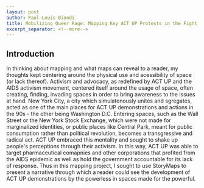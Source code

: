 ```yaml
---
layout: post
author: Paul-Louis Biondi
title: Mobilizing Queer Rage: Mapping Key ACT UP Protests in the Fight Against AIDS
excerpt_separator: <!--more-->
---
```


## Introduction

In thinking about mapping and what maps can reveal to a reader, my thoughts kept centering around the physical use and acessibility of space (or lack thereof). Activism and advocacy, as redefined by ACT UP and the AIDS activism movement, centered itself around the usage of space, often creating, finding, invading spaces in order to bring awareness to the issues at hand. New York City, a city which simulatenously unites and sgregates, acted as one of the main places for ACT UP demonstrations and actions in the 90s - the other being Washington D.C. Entering spaces, such as the Wall Street or the New York Stock Exchange, which were not made for marginalized identities, or public places like Central Park, meant for public consumption rather than political revolution, becomes a transgressive and radical act. ACT UP embraced this mentality and sought to shake up people's perceptions through their activism. In this way, ACT UP was able to target pharmaceutical comapnies and other corporations that profited from the AIDS epidemic as well as hold the government accountable for its lack of response.
Thus in this mapping project, I sought to use StoryMaps to present a narrative through which a reader could see the development of ACT UP demonstrations by the powerless in spaces made for the powerful.
